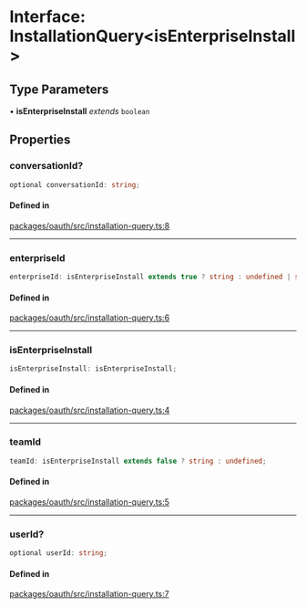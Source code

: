 # Interface: InstallationQuery\<isEnterpriseInstall\>

## Type Parameters

• **isEnterpriseInstall** *extends* `boolean`

## Properties

### conversationId?

```ts
optional conversationId: string;
```

#### Defined in

[packages/oauth/src/installation-query.ts:8](https://github.com/slackapi/node-slack-sdk/blob/7b348598b763c2b7545d1042b5f0429775cfa62c/packages/oauth/src/installation-query.ts#L8)

***

### enterpriseId

```ts
enterpriseId: isEnterpriseInstall extends true ? string : undefined | string;
```

#### Defined in

[packages/oauth/src/installation-query.ts:6](https://github.com/slackapi/node-slack-sdk/blob/7b348598b763c2b7545d1042b5f0429775cfa62c/packages/oauth/src/installation-query.ts#L6)

***

### isEnterpriseInstall

```ts
isEnterpriseInstall: isEnterpriseInstall;
```

#### Defined in

[packages/oauth/src/installation-query.ts:4](https://github.com/slackapi/node-slack-sdk/blob/7b348598b763c2b7545d1042b5f0429775cfa62c/packages/oauth/src/installation-query.ts#L4)

***

### teamId

```ts
teamId: isEnterpriseInstall extends false ? string : undefined;
```

#### Defined in

[packages/oauth/src/installation-query.ts:5](https://github.com/slackapi/node-slack-sdk/blob/7b348598b763c2b7545d1042b5f0429775cfa62c/packages/oauth/src/installation-query.ts#L5)

***

### userId?

```ts
optional userId: string;
```

#### Defined in

[packages/oauth/src/installation-query.ts:7](https://github.com/slackapi/node-slack-sdk/blob/7b348598b763c2b7545d1042b5f0429775cfa62c/packages/oauth/src/installation-query.ts#L7)
